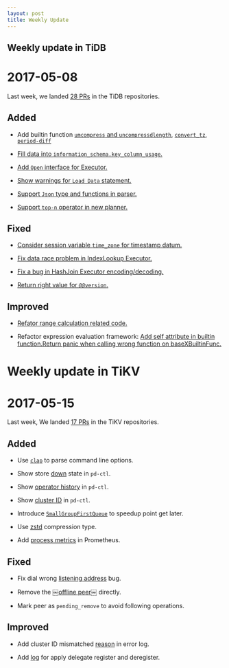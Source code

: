 ```yaml
---
layout: post
title: Weekly Update
---
```

## Weekly update in TiDB

# 2017-05-08

Last week, we landed [28 PRs](https://github.com/pingcap/tidb/pulls?utf8=%E2%9C%93&q=is%3Apr%20is%3Amerged%20merged%3A2017-05-08..2017-05-14%20) in the TiDB repositories.

## Added

* Add builtin function [`umcompress` and `uncompressdlength`](https://github.com/pingcap/tidb/pull/3136), [`convert_tz`](https://github.com/pingcap/tidb/pull/3222), [`period-diff`](https://github.com/pingcap/tidb/pull/3237)

* [Fill data into `information_schema.key_column_usage`.](https://github.com/pingcap/tidb/pull/2721)

* [Add `Open` interface for Executor.](https://github.com/pingcap/tidb/pull/3221)

* [Show warnings for `Load Data` statement.](https://github.com/pingcap/tidb/pull/3224)

* [Support `Json` type and functions in parser.](https://github.com/pingcap/tidb/pull/3228)

* [Support `top-n` operator in new planner.](https://github.com/pingcap/tidb/pull/3242)

## Fixed

* [Consider session variable `time_zone` for timestamp datum.](https://github.com/pingcap/tidb/pull/3167)

* [Fix data race problem in IndexLookup Executor.](https://github.com/pingcap/tidb/pull/3212)

* [Fix a bug in HashJoin Executor encoding/decoding.](https://github.com/pingcap/tidb/pull/3225)

* [Return right value for `@@version`.](https://github.com/pingcap/tidb/pull/3238)

## Improved

* [Refator range calculation related code.](https://github.com/pingcap/tidb/pull/3208)

* Refactor expression evaluation framework: [Add self attribute in builtin function.](https://github.com/pingcap/tidb/pull/3218)[Return panic when calling wrong function on baseXBuiltinFunc.](https://github.com/pingcap/tidb/pull/3247)

# Weekly update in TiKV

# 2017-05-15

Last week, We landed [17 PRs](https://github.com/search?utf8=%E2%9C%93&q=repo%3Apingcap%2Ftikv+repo%3Apingcap%2Fpd+is%3Apr+is%3Amerged+merged%3A2017-05-07..2017-05-13&type=Issues) in the TiKV repositories.

## Added

* Use [`clap`](https://github.com/pingcap/tikv/pull/1806) to parse command line options.

*  Show store [down](https://github.com/pingcap/pd/pull/633) state in `pd-ctl`.

* Show [operator history](https://github.com/pingcap/pd/pull/637) in `pd-ctl`.

* Show [cluster ID](https://github.com/pingcap/pd/pull/640) in `pd-ctl`.

* Introduce [`SmallGroupFirstQueue`](https://github.com/pingcap/tikv/pull/1822) to speedup point get later. 

* Use [zstd](https://github.com/pingcap/tikv/pull/1831) compression type. 

* Add [process metrics](https://github.com/pingcap/tikv/pull/1830) in Prometheus.

## Fixed

* Fix dial wrong [listening address](https://github.com/pingcap/pd/pull/642) bug. 

* Remove the ￼[offline peer￼](https://github.com/pingcap/pd/pull/639) directly.

* Mark peer as `pending_remove` to avoid following operations.

## Improved

* Add cluster ID mismatched [reason](https://github.com/pingcap/tikv/pull/1825) in error log.

* Add [log](https://github.com/pingcap/tikv/pull/1823) for apply delegate register and deregister.